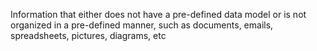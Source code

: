 Information that either does not have a pre-defined data model or is not organized in a pre-defined manner, such as documents, emails, spreadsheets, pictures, diagrams, etc